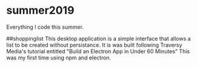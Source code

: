 # summer2019
Everything I code this summer.

##shoppinglist
This desktop application is a simple interface that allows a list to be created without persistance. 
It is was built following Traversy Media's tutorial entitled "Build an Electron App in Under 60 Minutes"
This was my first time using npm and electron. 

